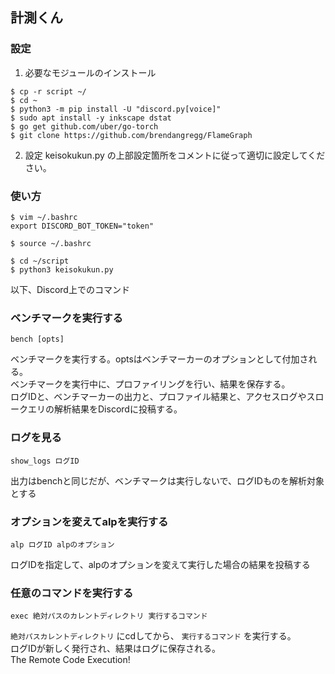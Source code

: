 ## 計測くん

### 設定

1. 必要なモジュールのインストール
```
$ cp -r script ~/
$ cd ~
$ python3 -m pip install -U "discord.py[voice]"
$ sudo apt install -y inkscape dstat
$ go get github.com/uber/go-torch
$ git clone https://github.com/brendangregg/FlameGraph
```

2. 設定
keisokukun.py の上部設定箇所をコメントに従って適切に設定してください。

### 使い方
```
$ vim ~/.bashrc
export DISCORD_BOT_TOKEN="token"
```
```
$ source ~/.bashrc
```
```
$ cd ~/script
$ python3 keisokukun.py
```

以下、Discord上でのコマンド

### ベンチマークを実行する
```
bench [opts]
```

ベンチマークを実行する。optsはベンチマーカーのオプションとして付加される。  
ベンチマークを実行中に、プロファイリングを行い、結果を保存する。  
ログIDと、ベンチマーカーの出力と、プロファイル結果と、アクセスログやスロークエリの解析結果をDiscordに投稿する。

### ログを見る
```
show_logs ログID
```
出力はbenchと同じだが、ベンチマークは実行しないで、ログIDものを解析対象とする

### オプションを変えてalpを実行する
```
alp ログID alpのオプション
```
ログIDを指定して、alpのオプションを変えて実行した場合の結果を投稿する

### 任意のコマンドを実行する
```
exec 絶対パスのカレントディレクトリ 実行するコマンド
```
`絶対パスカレントディレクトリ` にcdしてから、 `実行するコマンド` を実行する。  
ログIDが新しく発行され、結果はログに保存される。  
The Remote Code Execution!

